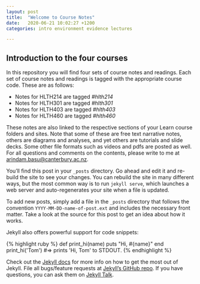 ```yaml
---
layout: post
title:  "Welcome to Course Notes"
date:   2020-06-21 10:02:27 +1200
categories: intro environment evidence lectures

---
```


## Introduction to the four courses

In this repository you will find four sets of course notes and readings. Each set of course notes and readings is tagged with the appropriate course code. These are as follows:

- Notes for HLTH214 are tagged *#hlth214*
- Notes for HLTH301 are tagged *#hlth301*
- Notes for HLTH403 are tagged *#hlth403*
- Notes for HLTH460 are tagged *#hlth460*

These notes are also linked to the respective sections of your Learn course folders and sites. Note that some of these are free text narrative notes, others are diagrams and analyses, and yet others are tutorials and slide decks. Some other file formats such as videos and pdfs are posted as well. For all questions and comments on the contents, please write to me at [arindam.basu@canterbury.ac.nz](mailto:arindam.basu@canterbury.ac.nz). 


You’ll find this post in your `_posts` directory. Go ahead and edit it and re-build the site to see your changes. You can rebuild the site in many different ways, but the most common way is to run `jekyll serve`, which launches a web server and auto-regenerates your site when a file is updated.

To add new posts, simply add a file in the `_posts` directory that follows the convention `YYYY-MM-DD-name-of-post.ext` and includes the necessary front matter. Take a look at the source for this post to get an idea about how it works.

Jekyll also offers powerful support for code snippets:

{% highlight ruby %}
def print_hi(name)
  puts "Hi, #{name}"
end
print_hi('Tom')
#=> prints 'Hi, Tom' to STDOUT.
{% endhighlight %}

Check out the [Jekyll docs][jekyll-docs] for more info on how to get the most out of Jekyll. File all bugs/feature requests at [Jekyll’s GitHub repo][jekyll-gh]. If you have questions, you can ask them on [Jekyll Talk][jekyll-talk].

[jekyll-docs]: https://jekyllrb.com/docs/home
[jekyll-gh]:   https://github.com/jekyll/jekyll
[jekyll-talk]: https://talk.jekyllrb.com/

